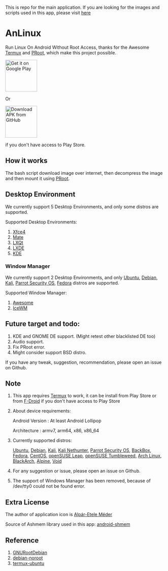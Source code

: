 This is repo for the main application. If you are looking for the images and scripts used in this app, please visit [here](https://github.com/EXALAB/AnLinux-Resources)

# AnLinux
Run Linux On Android Without Root Access, thanks for the Awesome [Termux](https://github.com/termux/termux-app) and [PRoot](https://github.com/proot-me/PRoot), which make this project possible.

<a href='https://play.google.com/store/apps/details?id=exa.lnx.a'><img alt='Get it on Google Play' src='https://play.google.com/intl/en_us/badges/images/generic/en_badge_web_generic.png' height="100"/></a>

Or 

[<img src="https://user-images.githubusercontent.com/663460/26973090-f8fdc986-4d14-11e7-995a-e7c5e79ed925.png" alt="Download APK from GitHub" height="100">](https://github.com/EXALAB/AnLinux-App/releases/latest) 

if you don't have access to Play Store.



## How it works

The bash script download image over internet, then decompress the image and then mount it using [PRoot](https://github.com/proot-me/PRoot).



## Desktop Environment

We currently support 5 Desktop Environments, and only some distros are supported.

Supported Desktop Environments:

1. [Xfce4](https://xfce.org)
2. [Mate](https://mate-desktop.org)
3. [LXQt](https://lxqt.org)
4. [LXDE](https://lxde.org)
5. [KDE](https://kde.org)



### Window Manager

We currently support 2 Desktop Environments, and only [Ubuntu](https://www.ubuntu.com/), [Debian](https://www.debian.org/), [Kali](https://www.kali.org/), [Parrot Security OS](https://www.parrotsec.org/), [Fedora](https://getfedora.org/) distros are supported.

Supported Window Manager:

1. [Awesome](https://awesomewm.org)
2. [IceWM](https://ice-wm.org/)



## Future target and todo:

1. KDE and GNOME DE support. (Might retest other blacklisted DE too)
2. Audio support.
3. Fix PRoot error.
4. Might consider support BSD distro.



If you have any tweak, suggestion, recommendation, please open an issue on Github.



## Note

1. This app requires [Termux](https://github.com/termux/termux-app) to work, it can be install from Play Store or from [F-Droid](https://f-droid.org) if you don't have access to Play Store

2. About device requirements:

   Android Version : At least Android Lollipop

   Architecture : armv7, arm64, x86, x86_64

3. Currently supported distros:

   [Ubuntu](https://www.ubuntu.com/), [Debian](https://www.debian.org/), [Kali](https://www.kali.org/), [Kali Nethunter](https://www.kali.org/kali-linux-nethunter/), [Parrot Security OS](https://www.parrotsec.org/), [BackBox](https://www.backbox.org/), [Fedora](https://getfedora.org/), [CentOS](https://www.centos.org/), [openSUSE Leap](https://www.opensuse.org/), [openSUSE Tumbleweed](https://www.opensuse.org/), [Arch Linux](https://www.archlinux.org/), [BlackArch](https://blackarch.org/), [Alpine](https://alpinelinux.org/), [Void](https://voidlinux.org/)

4. For any suggestion or issue, please open an issue on Github.

5. The support of Windows Manager has been removed, because of /dev/tty0 could not be found error.



## Extra License

The author of application icon is [Alpár-Etele Méder](https://www.iconfinder.com/pocike)

Source of Ashmem library used in this app: [android-shmem](https://github.com/pelya/android-shmem)



## Reference

1. [GNURootDebian](https://github.com/corbinlc/GNURootDebian)
2. [debian-noroot](https://github.com/pelya/debian-noroot)
3. [termux-ubuntu](https://github.com/Neo-Oli/termux-ubuntu)